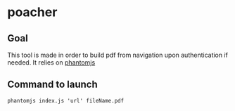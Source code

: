 poacher
======================

## Goal

This tool is made in order to build pdf from navigation upon authentication if needed.
It relies on [phantomjs](http://phantomjs.org)

## Command to launch

`phantomjs index.js 'url' fileName.pdf`
